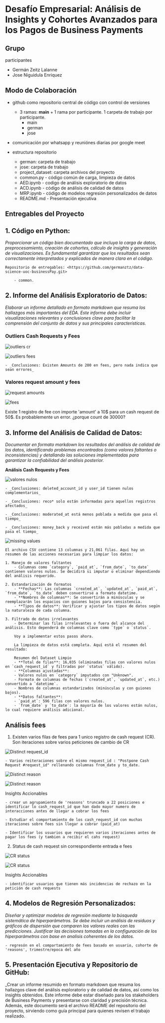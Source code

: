 # Desafío Empresarial: Análisis de Insights y Cohortes Avanzados para los Pagos de Business Payments

## Grupo

participantes

- Germán Zeitz Lalanne
- Jose Niguidula Enriquez

## Modo de Colaboración

- github como repositorio central de código con control de versiones
  - 3 ramas: **main** + 1 rama por participante. 1 carpeta de trabajo por participante.
    - main
    - german
    - jose

- comunicación por whatsapp y reuniónes diarias por google meet
- estructura repositorio
  - german: carpeta de trabajo
  - jose: carpeta de trabajo
  - project_dataset: carpeta archivos del proyecto
  - common.py - código común de carga, limpieza de datos
  - AED.ipynb - codigo de análisis exploratorio de datos
  - ACD.ipynb - código de análisis de calidad de datos
  - MRP.ipynb - código de modelos regresión personalizados de datos
  - README.md - Presentación ejecutiva

## Entregables del Proyecto

## 1. **Código en Python:**

_Proporcionar un código bien documentado que incluya la carga de datos, preprocesamiento, creación de cohortes, cálculo de insights y generación de visualizaciones. Es fundamental garantizar que los resultados sean correctamente interpretados y explicados de manera clara en el código._

    Repositorio de entregables: <https://github.com/germanztz/data-science-uoc-businessPay.git>

        - common.

## 2. **Informe del Análisis Exploratorio de Datos:**

_Elaborar un informe detallado en formato markdown que resuma los hallazgos más importantes del EDA. Este informe debe incluir visualizaciones relevantes y conclusiones clave para facilitar la comprensión del conjunto de datos y sus principales características._

### Outliers Cash Requests y Fees

![outliers cr](outliers_cr.png)

![outliers fees](outliers_fees.png)

    - _Conclusiones: Existen Amounts de 200 en fees, pero nada indica que sean errores_

### Valores request amount y fees

![request amounts](EDA_request_amount_cr.png)

![fees](EDA_dist_fees.png)

  Existe 1 registro de fee con importe 'amount' a 10$ para un cash request de 50$. Es probablemente un error.
  ¿porque count de 30000?

## 3. **Informe del Análisis de Calidad de Datos:**

_Documentar en formato markdown los resultados del análisis de calidad de los datos, identificando problemas encontrados (como valores faltantes o inconsistencias) y detallando las soluciones implementadas para garantizar la confiabilidad del análisis posterior._

**Análisis Cash Requests y Fees**

 ![valores nulos](heatmap_valores_nulos_cashrequest.png)

    - _Conclusiones: deleted_account_id y user_id tienen nulos complementarios_

    - _Conclusiones: reco* solo están informadas para aquellos registros afectados_

    - _Conclusiones: moderated_at está menos poblada a medida que pasa el tiempo_

    - _Conclusiones: money_back y received están más pobladas a medida que pasa el tiempo_

 ![missing values](missing_values_en_fees.png)

    El archivo CSV contiene 13 columnas y 21,061 filas. Aquí hay un resumen de las acciones necesarias para limpiar los datos:

    1. Manejo de valores faltantes
        - Columnas como `category`, `paid_at`, `from_date`, `to_date` contienen valores nulos. Se decidirá si imputar o eliminar dependiendo del análisis requerido.

    2. Estandarización de formatos
        - **Fechas**: Las columnas `created_at`, `updated_at`, `paid_at`, `from_date`, `to_date` deben convertirse a formato datetime.
        - **Nombres de columnas**: Se convertirán a minúsculas y se reemplazarán los espacios con guiones bajos para consistencia.
        - **Tipos de datos**: Verificar y ajustar los tipos de datos según la naturaleza de cada columna.

    3. Filtrado de datos irrelevantes
        - Determinar las filas irrelevantes o fuera del alcance del análisis. Esto dependerá de columnas clave como `type` o `status`.

        Voy a implementar estos pasos ahora.

        La limpieza de datos está completa. Aquí está el resumen del resultado:

        Resumen del Dataset Limpio
        - **Total de filas**: 16,035 (eliminadas filas con valores nulos en `cash_request_id` y filtradas por `status` válido).
        - **Columnas ajustadas**:
        - Valores nulos en `category` imputados con "Unknown".
        - Formato de columnas de fechas (`created_at`, `updated_at`, etc.) convertido a `datetime`.
        - Nombres de columnas estandarizados (minúsculas y con guiones bajos).
        - **Datos faltantes**:
        - `paid_at`: 596 filas con valores nulos.
        - `from_date` y `to_date`: la mayoría de los valores están nulos, lo cual requiere análisis adicional.
    

## Análisis fees

  1. Existen varios filas de fees para 1 unico registro de cash request (CR). Son iteraciones sobre varios peticiones de cambio de CR

![Distinct request_id](fees_distinct_request_id.png)

    - Varios reiteraciones sobre el mismo request_id : "Postpone Cash Request #request_id" rellenando columnas from_date y to_date.

![Distinct reason](distinct_reason_counts.png)

![Distinct reason](distinct_reason_text.png)

  Insights Accionables

    - crear un agrupamiento de 'reasons' truncado a 22 posiciones e identificar lo cash_request_id que han dado mayor numero de interacciones antes de llegar a cobrar los fees

    - Estudiar el comportamiento de los cash_request_id con muchas iteraciones sobre fees sin llegar a cobrar (paid_at)

    - Identificar los usuarios que requieren varios iteraciones antes de pagar los fees (y tambien a recibir el cahs request)

  2. Status de cash request sin correspondiente entrada e fees

![CR status](CR_status_no_fees.png)

![CR status](CR_status_no_fees2.png)

  Insights Accionables

    - identificar usuarios que tienen más incidencias de rechazo en la petición de cash requests
     

## 4. **Modelos de Regresión Personalizados:**

_Diseñar y optimizar modelos de regresión mediante la búsqueda sistemática de hiperparámetros. Se debe incluir un análisis de residuos y gráficos de dispersión que comparen los valores reales con las predicciones. Justificar las decisiones tomadas en la configuración de los hiperparámetros con base en analisis coherentes de los datos._

    - regresón en el compartamiento de fees basado en usuario, cohorte de 'reasons', trimestre/epoca del año 

## 5. **Presentación Ejecutiva y Repositorio de GitHub:**

_Crear un informe resumido en formato markdown que resuma los hallazgos clave del análisis exploratorio y de calidad de datos, así como los insights obtenidos. Este informe debe estar diseñado para los stakeholders de Business Payments y presentarse con claridad y precisión técnica. Además, este documento será el archivo README del repositorio del proyecto, sirviendo como guía principal para quienes revisen el trabajo realizado.
